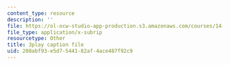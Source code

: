 ```yaml
---
content_type: resource
description: ''
file: https://ol-ocw-studio-app-production.s3.amazonaws.com/courses/14-01sc-principles-of-microeconomics-fall-2011/208abf93e5d7544182af4ace487f92c9_H3_TYEeswuM.vtt
file_type: application/x-subrip
resourcetype: Other
title: 3play caption file
uid: 208abf93-e5d7-5441-82af-4ace487f92c9
---
```

